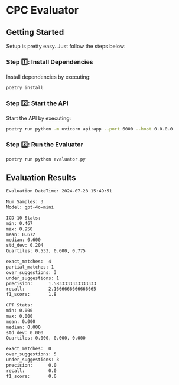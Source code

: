 # CPC Evaluator 

## Getting Started
Setup is pretty easy. Just follow the steps below:

### Step 1️⃣: Install Dependencies
Install dependencies by executing:
```bash
poetry install
```
### Step 2️⃣: Start the API
Start the API by executing:
```bash
poetry run python -m uvicorn api:app --port 6000 --host 0.0.0.0
```
### Step 3️⃣: Run the Evaluator
```bash
poetry run python evaluator.py
```
## Evaluation Results
```bash
Evaluation DateTime: 2024-07-28 15:49:51

Num Samples: 3
Model: gpt-4o-mini

ICD-10 Stats:
min: 0.467
max: 0.950
mean: 0.672
median: 0.600
std_dev: 0.204
Quartiles: 0.533, 0.600, 0.775

exact_matches:  4
partial_matches: 1
over_suggestions: 3
under_suggestions: 1
precision:      1.5833333333333333
recall:         2.1666666666666665
f1_score:       1.8

CPT Stats:
min: 0.000
max: 0.000
mean: 0.000
median: 0.000
std_dev: 0.000
Quartiles: 0.000, 0.000, 0.000

exact_matches:  0
over_suggestions: 5
under_suggestions: 3
precision:      0.0
recall:         0.0
f1_score:       0.0
```